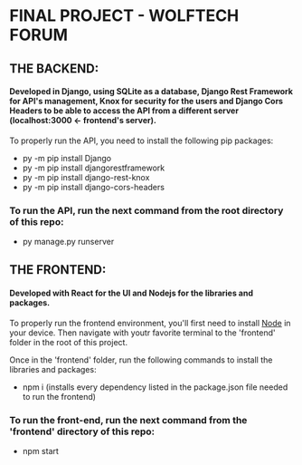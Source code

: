 # FINAL PROJECT - WOLFTECH FORUM

## THE BACKEND:

#### Developed in Django, using SQLite as a database, Django Rest Framework for API's management, Knox for security for the users and Django Cors Headers to be able to access the API from a different server (localhost:3000 <- frontend's server).

To properly run the API, you need to install the following pip packages:

- py -m pip install Django
- py -m pip install djangorestframework
- py -m pip install django-rest-knox
- py -m pip install django-cors-headers

### To run the API, run the next command from the root directory of this repo:

- py manage.py runserver

## THE FRONTEND:

#### Developed with React for the UI and Nodejs for the libraries and packages.

To properly run the frontend environment, you'll first need to install [Node](https://nodejs.org/en/download/) in your device. Then navigate with youtr favorite terminal to the 'frontend' folder in the root of this project.

Once in the 'frontend' folder, run the following commands to install the libraries and packages:

- npm i (installs every dependency listed in the package.json file needed to run the frontend)

### To run the front-end, run the next command from the 'frontend' directory of this repo:

- npm start
